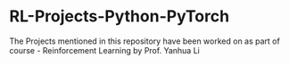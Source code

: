 # RL-Projects-Python-PyTorch
The Projects mentioned in this repository have been worked on as part of course - Reinforcement Learning by Prof. Yanhua Li
